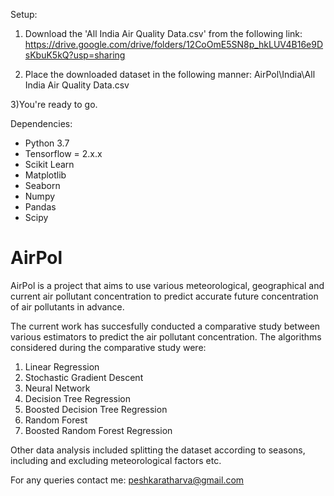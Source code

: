 Setup:
1) Download the 'All India Air Quality Data.csv' from the following link:
https://drive.google.com/drive/folders/12CoOmE5SN8p_hkLUV4B16e9DsKbuK5kQ?usp=sharing

2) Place the downloaded dataset in the following manner: AirPol\India\All India Air Quality Data.csv
 
 3)You're ready to go.
 
Dependencies:
+ Python 3.7
+ Tensorflow = 2.x.x
+ Scikit Learn
+ Matplotlib
+ Seaborn
+ Numpy
+ Pandas
+ Scipy


# AirPol
AirPol is a project that aims to use various meteorological, geographical and current air pollutant concentration to predict accurate future concentration of air pollutants in advance. 

The current work has succesfully conducted a comparative study between various estimators to predict the air pollutant concentration.
The algorithms considered during the comparative study were:
1) Linear Regression
2) Stochastic Gradient Descent
3) Neural Network
4) Decision Tree Regression
5) Boosted Decision Tree Regression
6) Random Forest
7) Boosted Random Forest Regression

Other data analysis included splitting the dataset according to seasons, including and excluding meteorological factors etc.

For any queries contact me: peshkaratharva@gmail.com
